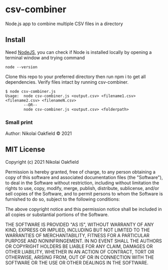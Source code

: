 # csv-combiner
Node.js app to combine multiple CSV files in a directory

## Install

Need [NodeJS](https://nodejs.org/), you can check if Node is installed locally
by opening a terminal window and trying command

    node --version

Clone this repo to your preferred directory then run npm i to get all dependencies. Verify files intact by running csv-combiner.

    $ node csv-combiner.js
    Usage:  node csv-combiner.js <output.csv> <filename1.csv> <filename2.csv> <filenameN.csv> 
            --OR-- 
            node csv-combiner.js <output.csv> <folderpath>

### Small print

Author: Nikolai Oakfield &copy; 2021

## MIT License

Copyright (c) 2021 Nikolai Oakfield

Permission is hereby granted, free of charge, to any person
obtaining a copy of this software and associated documentation
files (the "Software"), to deal in the Software without
restriction, including without limitation the rights to use,
copy, modify, merge, publish, distribute, sublicense, and/or sell
copies of the Software, and to permit persons to whom the
Software is furnished to do so, subject to the following
conditions:

The above copyright notice and this permission notice shall be
included in all copies or substantial portions of the Software.

THE SOFTWARE IS PROVIDED "AS IS", WITHOUT WARRANTY OF ANY KIND,
EXPRESS OR IMPLIED, INCLUDING BUT NOT LIMITED TO THE WARRANTIES
OF MERCHANTABILITY, FITNESS FOR A PARTICULAR PURPOSE AND
NONINFRINGEMENT. IN NO EVENT SHALL THE AUTHORS OR COPYRIGHT
HOLDERS BE LIABLE FOR ANY CLAIM, DAMAGES OR OTHER LIABILITY,
WHETHER IN AN ACTION OF CONTRACT, TORT OR OTHERWISE, ARISING
FROM, OUT OF OR IN CONNECTION WITH THE SOFTWARE OR THE USE OR
OTHER DEALINGS IN THE SOFTWARE.